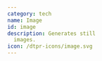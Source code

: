 ```yaml
---
category: tech
name: Image
id: image
description: Generates still
  images.
icon: /dtpr-icons/image.svg
---
```


